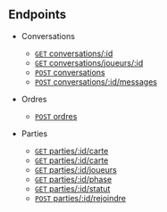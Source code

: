 ## Endpoints

- Conversations
	- [<code>GET</code> conversations/:id](endpoints/conversations/GET_conversations_id.md)
	- [<code>GET</code> conversations/joueurs/:id](endpoints/conversations/GET_conversations_joueurs_id.md)
	- [<code>POST</code> conversations](endpoints/conversations/POST_conversations.md)
	- [<code>POST</code> conversations/:id/messages](endpoints/conversations/POST_conversations_id_conversation_messages.md)

- Ordres
	- [<code>POST</code> ordres](endpoints/ordres/POST_ordres.md)

- Parties
	- [<code>GET</code> parties/:id/carte](endpoints/parties/GET_parties_id_armees.md)
	- [<code>GET</code> parties/:id/carte](endpoints/parties/GET_parties_id_carte.md)
	- [<code>GET</code> parties/:id/joueurs](endpoints/parties/GET_parties_id_joueurs.md)
	- [<code>GET</code> parties/:id/phase](endpoints/parties/GET_parties_id_phase.md)
	- [<code>GET</code> parties/:id/statut](endpoints/parties/GET_parties_id_statut.md)
	- [<code>POST</code> parties/:id/rejoindre](endpoints/parties/POST_parties_id_rejoindre.md)

